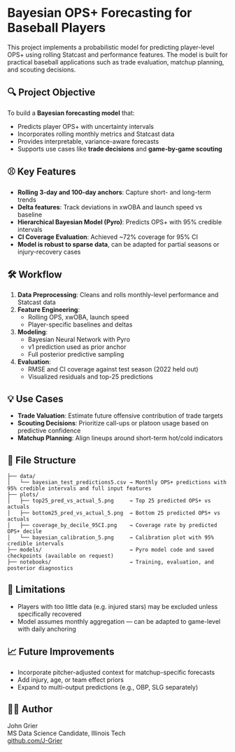 # Bayesian OPS+ Forecasting for Baseball Players

This project implements a probabilistic model for predicting player-level OPS+ using rolling Statcast and performance features. The model is built for practical baseball applications such as trade evaluation, matchup planning, and scouting decisions.

## 🔍 Project Objective
To build a **Bayesian forecasting model** that:
- Predicts player OPS+ with uncertainty intervals
- Incorporates rolling monthly metrics and Statcast data
- Provides interpretable, variance-aware forecasts
- Supports use cases like **trade decisions** and **game-by-game scouting**

## ⚾ Key Features
- **Rolling 3-day and 100-day anchors**: Capture short- and long-term trends
- **Delta features**: Track deviations in xwOBA and launch speed vs baseline
- **Hierarchical Bayesian Model (Pyro)**: Predicts OPS+ with 95% credible intervals
- **CI Coverage Evaluation**: Achieved ~72% coverage for 95% CI
- **Model is robust to sparse data**, can be adapted for partial seasons or injury-recovery cases

## 🛠️ Workflow
1. **Data Preprocessing**: Cleans and rolls monthly-level performance and Statcast data
2. **Feature Engineering**:
   - Rolling OPS, xwOBA, launch speed
   - Player-specific baselines and deltas
3. **Modeling**:
   - Bayesian Neural Network with Pyro
   - v1 prediction used as prior anchor
   - Full posterior predictive sampling
4. **Evaluation**:
   - RMSE and CI coverage against test season (2022 held out)
   - Visualized residuals and top-25 predictions

## 💡 Use Cases
- **Trade Valuation**: Estimate future offensive contribution of trade targets
- **Scouting Decisions**: Prioritize call-ups or platoon usage based on predictive confidence
- **Matchup Planning**: Align lineups around short-term hot/cold indicators

## 📂 File Structure
```
├── data/
│   └── bayesian_test_predictions5.csv → Monthly OPS+ predictions with 95% credible intervals and full input features
├── plots/
│   ├── top25_pred_vs_actual_5.png     → Top 25 predicted OPS+ vs actuals
│   ├── bottom25_pred_vs_actual_5.png  → Bottom 25 predicted OPS+ vs actuals
│   ├── coverage_by_decile_95CI.png    → Coverage rate by predicted OPS+ decile
│   └── bayesian_calibration_5.png     → Calibration plot with 95% credible intervals
├── models/                            → Pyro model code and saved checkpoints (available on request)
├── notebooks/                         → Training, evaluation, and posterior diagnostics
```

## 🚧 Limitations
- Players with too little data (e.g. injured stars) may be excluded unless specifically recovered
- Model assumes monthly aggregation — can be adapted to game-level with daily anchoring

## 📈 Future Improvements
- Incorporate pitcher-adjusted context for matchup-specific forecasts
- Add injury, age, or team effect priors
- Expand to multi-output predictions (e.g., OBP, SLG separately)

## 👨‍💻 Author
John Grier  
MS Data Science Candidate, Illinois Tech  
[github.com/J-Grier](https://github.com/J-Grier)
